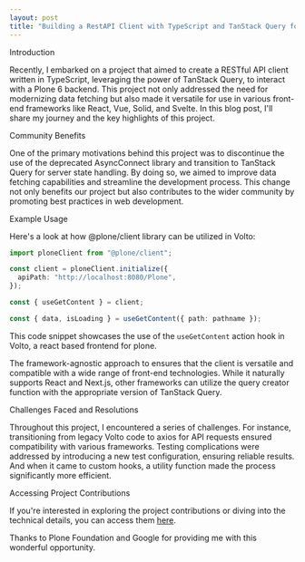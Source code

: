 ```yaml
---
layout: post
title: "Building a RestAPI Client with TypeScript and TanStack Query for Plone 6 [GSoC'23]"
---
```


Introduction

Recently, I embarked on a project that aimed to create a RESTful API client written in TypeScript, leveraging the power of TanStack Query, to interact with a Plone 6 backend. This project not only addressed the need for modernizing data fetching but also made it versatile for use in various front-end frameworks like React, Vue, Solid, and Svelte. In this blog post, I'll share my journey and the key highlights of this project.

Community Benefits

One of the primary motivations behind this project was to discontinue the use of the deprecated AsyncConnect library and transition to TanStack Query for server state handling. By doing so, we aimed to improve data fetching capabilities and streamline the development process. This change not only benefits our project but also contributes to the wider community by promoting best practices in web development.

Example Usage

Here's a look at how @plone/client library can be utilized in Volto:

```typescript
import ploneClient from "@plone/client";

const client = ploneClient.initialize({
  apiPath: "http://localhost:8080/Plone",
});

const { useGetContent } = client;

const { data, isLoading } = useGetContent({ path: pathname });
```

This code snippet showcases the use of the `useGetContent` action hook in Volto, a react based frontend for plone.

The framework-agnostic approach to ensures that the client is versatile and compatible with a wide range of front-end technologies. While it naturally supports React and Next.js, other frameworks can utilize the query creator function with the appropriate version of TanStack Query.

Challenges Faced and Resolutions

Throughout this project, I encountered a series of challenges. For instance, transitioning from legacy Volto code to axios for API requests ensured compatibility with various frameworks. Testing complications were addressed by introducing a new test configuration, ensuring reliable results. And when it came to custom hooks, a utility function made the process significantly more efficient.

Accessing Project Contributions

If you're interested in exploring the project contributions or diving into the technical details, you can access them [here](link).

Thanks to Plone Foundation and Google for providing me with this wonderful opportunity.
